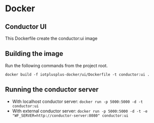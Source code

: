 # Docker
## Conductor UI
This Dockerfile create the conductor:ui image

## Building the image

Run the following commands from the project root.

`docker build -f iotplusplus-docker/ui/Dockerfile -t conductor:ui .`

## Running the conductor server
 - With localhost conductor server: `docker run -p 5000:5000 -d -t conductor:ui`
 - With external conductor server: `docker run -p 5000:5000 -d -t -e "WF_SERVER=http://conductor-server:8080" conductor:ui`
